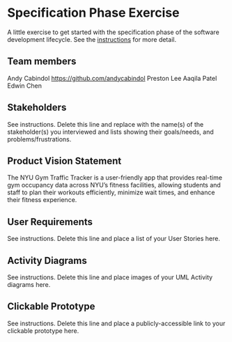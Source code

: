 # Specification Phase Exercise

A little exercise to get started with the specification phase of the software development lifecycle. See the [instructions](instructions.md) for more detail.

## Team members

Andy Cabindol https://github.com/andycabindol
Preston Lee
Aaqila Patel
Edwin Chen

## Stakeholders

See instructions. Delete this line and replace with the name(s) of the stakeholder(s) you interviewed and lists showing their goals/needs, and problems/frustrations.

## Product Vision Statement

The NYU Gym Traffic Tracker is a user-friendly app that provides real-time gym occupancy data across NYU’s fitness facilities, allowing students and staff to plan their workouts efficiently, minimize wait times, and enhance their fitness experience.

## User Requirements

See instructions. Delete this line and place a list of your User Stories here.

## Activity Diagrams

See instructions. Delete this line and place images of your UML Activity diagrams here.

## Clickable Prototype

See instructions. Delete this line and place a publicly-accessible link to your clickable prototype here.
